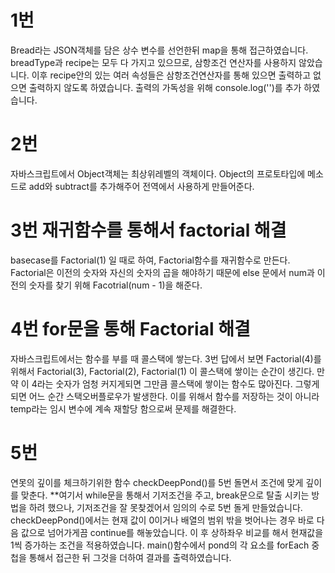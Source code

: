 # 1번
Bread라는 JSON객체를 담은 상수 변수를 선언한뒤 map을 통해 접근하였습니다.
breadType과 recipe는 모두 다 가지고 있으므로, 삼항조건 연산자를 사용하지 않았습니다.
이후 recipe안의 있는 여러 속성들은 삼항조건연산자를 통해 있으면 출력하고 없으면 출력하지 않도록 하였습니다. 
출력의 가독성을 위해 console.log('')를 추가 하였습니다.


# 2번
자바스크립트에서 Object객체는 최상위레벨의 객체이다.
Object의 프로토타입에 메소드로 add와 subtract를 추가해주어 전역에서 사용하게 만들어준다. 


# 3번 재귀함수를 통해서 factorial 해결
basecase를 Factorial(1) 일 때로 하여, Factorial함수를 재귀함수로 만든다. 
Factorial은 이전의 숫자와 자신의 숫자의 곱을 해야하기 때문에 
else 문에서 num과 이전의 숫자를 찾기 위해 Facotrial(num - 1)을 해준다.



# 4번 for문을 통해 Factorial 해결
자바스크립트에서는 함수를 부를 때 콜스택에 쌓는다. 3번 답에서 보면 Factorial(4)를 위해서
Factorial(3), Factorial(2), Factorial(1) 이 콜스택에 쌓이는 순간이 생긴다. 만약 이 4라는 숫자가 엄청 커지게되면 그만큼 콜스택에 쌓이는 함수도 많아진다. 그렇게 되면 어느 순간 스택오버플로우가 발생한다. 이를 위해서 함수를 저장하는 것이 아니라 temp라는 임시 변수에 계속 재할당 함으로써 문제를 해결한다.


# 5번
연못의 깊이를 체크하기위한 함수 checkDeepPond()를 5번 돌면서 조건에 맞게 깊이를 맞춘다. 
**여기서 while문을 통해서 기저조건을 주고, break문으로 탈출 시키는 방법을 하려 했으나, 기저조건을 잘 못찾겠어서 임의의 수로 5번 돌게 만들었습니다.
checkDeepPond()에서는 현재 값이 0이거나 배열의 범위 밖을 벗어나는 경우 바로 다음 값으로 넘어가게끔 continue를 해놓았습니다. 
이 후 상하좌우 비교를 해서 현재값을 1씩 증가하는 조건을 적용하였습니다.
main()함수에서 pond의 각 요소를 forEach 중첩을 통해서 접근한 뒤 그것을 더하여 결과를 출력하였습니다.